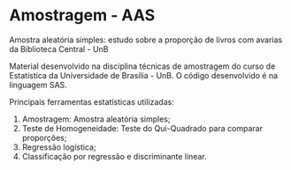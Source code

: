 # Amostragem - AAS
Amostra aleatória simples: estudo sobre a proporção de livros com avarias da Biblioteca Central - UnB

Material desenvolvido na disciplina técnicas de amostragem do curso de Estatística da Universidade de Brasília - UnB. O código desenvolvido é na linguagem SAS.

Principais ferramentas estatísticas utilizadas:

1. Amostragem: Amostra aleatória simples;
2. Teste de Homogeneidade: Teste do Qui-Quadrado para comparar proporções;
3. Regressão logística;
4. Classificação por regressão e discriminante linear.




